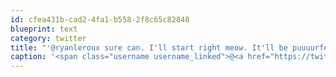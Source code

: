 ```yaml
---
id: cfea431b-cad2-4fa1-b558-2f8c65c82848
blueprint: text
category: twitter
title: "'@ryanleroux sure can. I'll start right meow. It'll be puuuurfect"
caption: '<span class="username username_linked">@<a href="https://twitter.com/ryanleroux" title="Ryan Le Roux">ryanleroux</a></span> sure can. I''ll start right meow. It''ll be puuuurfect'
---
```

